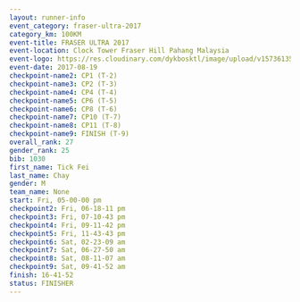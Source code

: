 ```yaml
---
layout: runner-info 
event_category: fraser-ultra-2017 
category_km: 100KM 
event-title: FRASER ULTRA 2017 
event-location: Clock Tower Fraser Hill Pahang Malaysia 
event-logo: https://res.cloudinary.com/dykbosktl/image/upload/v1573613535/Logo/logo_mfst7w.jpg 
event-date: 2017-08-19 
checkpoint-name2: CP1 (T-2) 
checkpoint-name3: CP2 (T-3) 
checkpoint-name4: CP4 (T-4) 
checkpoint-name5: CP6 (T-5) 
checkpoint-name6: CP8 (T-6) 
checkpoint-name7: CP10 (T-7) 
checkpoint-name8: CP11 (T-8) 
checkpoint-name9: FINISH (T-9) 
overall_rank: 27
gender_rank: 25
bib: 1030
first_name: Tick Fei
last_name: Chay
gender: M
team_name: None
start: Fri, 05-00-00 pm
checkpoint2: Fri, 06-18-11 pm
checkpoint3: Fri, 07-10-43 pm
checkpoint4: Fri, 09-11-42 pm
checkpoint5: Fri, 11-43-43 pm
checkpoint6: Sat, 02-23-09 am
checkpoint7: Sat, 06-27-50 am
checkpoint8: Sat, 08-11-07 am
checkpoint9: Sat, 09-41-52 am
finish: 16-41-52
status: FINISHER
---
```


